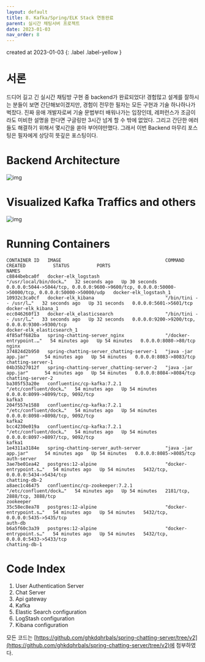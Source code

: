 ```yaml
---
layout: default
title: 8. Kafka/Spring/ELK Stack 연동완료
parent: 실시간 채팅서버 프로젝트
date: 2023-01-03
nav_order: 8
---
```


created at 2023-01-03
{: .label .label-yellow }

# 서론
드디어 길고 긴 실시간 채팅방 구현 중 backend가 완료되었다! 경험많고 설계를 잘하시는 분들이 보면 간단해보이겠지만, 경험이 전무한 필자는 모든 구현과 기술 하나하나가 벅찼다. 진짜 응애 개발자로써 기술 문법부터 배워나가는 입장인데, 레퍼런스가 조금이라도 미비한 설명을 한다면 구글링만 3시간 넘게 할 수 밖에 없었다. 그리고 간단한 에러들도 해결하기 위해서 몇시간을 쏟아 부어야만했다. 그래서 이번 Backend 마무리 포스팅은 필자에게 상당히 뜻깊은 포스팅이다.

# Backend Architecture
![img](../../../assets/img/es/final.png)

# Visualized Kafka Traffics and others
![img](../../../assets/img/es/5.png)

# Running Containers
```
CONTAINER ID   IMAGE                                      COMMAND                  CREATED          STATUS          PORTS                                                                                                NAMES
c8844bebca0f   docker-elk_logstash                        "/usr/local/bin/dock…"   32 seconds ago   Up 30 seconds   0.0.0.0:5044->5044/tcp, 0.0.0.0:9600->9600/tcp, 0.0.0.0:50000->50000/tcp, 0.0.0.0:50000->50000/udp   docker-elk_logstash_1
10932c3ca0cf   docker-elk_kibana                          "/bin/tini -- /usr/l…"   32 seconds ago   Up 31 seconds   0.0.0.0:5601->5601/tcp                                                                               docker-elk_kibana_1
ecc046260f13   docker-elk_elasticsearch                   "/bin/tini -- /usr/l…"   33 seconds ago   Up 32 seconds   0.0.0.0:9200->9200/tcp, 0.0.0.0:9300->9300/tcp                                                       docker-elk_elasticsearch_1
4f85aff682ba   spring-chatting-server_nginx               "/docker-entrypoint.…"   54 minutes ago   Up 54 minutes   0.0.0.0:8080->80/tcp                                                                                 nginx
374824d2b950   spring-chatting-server_chatting-server-1   "java -jar app.jar"      54 minutes ago   Up 54 minutes   0.0.0.0:8083->8083/tcp                                                                               chatting-server-1
04b35b27012f   spring-chatting-server_chatting-server-2   "java -jar app.jar"      54 minutes ago   Up 54 minutes   0.0.0.0:8084->8084/tcp                                                                               chatting-server-2
ba305f53a20e   confluentinc/cp-kafka:7.2.1                "/etc/confluent/dock…"   54 minutes ago   Up 54 minutes   0.0.0.0:8099->8099/tcp, 9092/tcp                                                                     kafka3
204f557e1588   confluentinc/cp-kafka:7.2.1                "/etc/confluent/dock…"   54 minutes ago   Up 54 minutes   0.0.0.0:8098->8098/tcp, 9092/tcp                                                                     kafka2
bcc4230e019a   confluentinc/cp-kafka:7.2.1                "/etc/confluent/dock…"   54 minutes ago   Up 54 minutes   0.0.0.0:8097->8097/tcp, 9092/tcp                                                                     kafka1
1e4311a3184e   spring-chatting-server_auth-server         "java -jar app.jar"      54 minutes ago   Up 54 minutes   0.0.0.0:8085->8085/tcp                                                                               auth-server
3ae7be01ea42   postgres:12-alpine                         "docker-entrypoint.s…"   54 minutes ago   Up 54 minutes   5432/tcp, 0.0.0.0:5434->5434/tcp                                                                     chatting-db-2
a8aec1c46475   confluentinc/cp-zookeeper:7.2.1            "/etc/confluent/dock…"   54 minutes ago   Up 54 minutes   2181/tcp, 2888/tcp, 3888/tcp                                                                         zookeeper
35c58ec8ea78   postgres:12-alpine                         "docker-entrypoint.s…"   54 minutes ago   Up 54 minutes   5432/tcp, 0.0.0.0:5435->5435/tcp                                                                     auth-db
b6a5f60c3a39   postgres:12-alpine                         "docker-entrypoint.s…"   54 minutes ago   Up 54 minutes   5432/tcp, 0.0.0.0:5433->5433/tcp                                                                     chatting-db-1
```

# Code Index
1. User Authentication Server
2. Chat Server
3. Api gateway
4. Kafka
5. Elastic Search configuration
6. LogStash configuration
7. Kibana configuration

모든 코드는 [https://github.com/ghkdqhrbals/spring-chatting-server/tree/v2](https://github.com/ghkdqhrbals/spring-chatting-server/tree/v2)에 첨부하였다.


